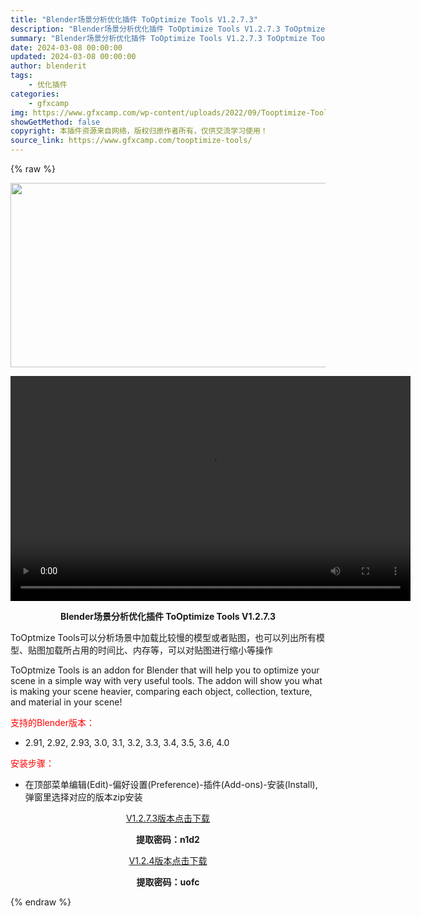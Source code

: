 ```yaml
---
title: "Blender场景分析优化插件 ToOptimize Tools V1.2.7.3"
description: "Blender场景分析优化插件 ToOptimize Tools V1.2.7.3 ToOptmize Tools可以分析场景中加载比较慢的模型或者贴图，也可以列出所有模型、贴图加载所占用的时间比、内..."
summary: "Blender场景分析优化插件 ToOptimize Tools V1.2.7.3 ToOptmize Tools可以分析场景中加载比较慢的模型或者贴图，也可以列出所有模型、贴图加载所占用的时间比、内..."
date: 2024-03-08 00:00:00
updated: 2024-03-08 00:00:00
author: blenderit
tags: 
    - 优化插件
categories:
    - gfxcamp
img: https://www.gfxcamp.com/wp-content/uploads/2022/09/Tooptimize-Tools.jpg
showGetMethod: false
copyright: 本插件资源来自网络，版权归原作者所有，仅供交流学习使用！
source_link: https://www.gfxcamp.com/tooptimize-tools/
---
```


{% raw %}
<div><p><img decoding="async" class="aligncenter size-full wp-image-106936" src="https://www.gfxcamp.com/wp-content/uploads/2022/09/Tooptimize-Tools.jpg" data-src="https://www.gfxcamp.com/wp-content/uploads/2022/09/Tooptimize-Tools.jpg" alt="" width="590" height="295" data-srcset="https://www.gfxcamp.com/wp-content/uploads/2022/09/Tooptimize-Tools.jpg 590w, https://www.gfxcamp.com/wp-content/uploads/2022/09/Tooptimize-Tools-150x75.jpg 150w" data-sizes="(max-width: 590px) 100vw, 590px"><br>
</p><center><div style="width: 640px;" class="wp-video"><!--[if lt IE 9]><script>document.createElement('video');</script><![endif]-->
<video class="wp-video-shortcode" id="video-106929-1" width="640" height="360" preload="true" controls="controls"><source type="video/mp4" src="https://cloud.video.taobao.com//play/u/80049544/p/2/e/6/t/1/376521356225.mp4?_=1"></source><a href="https://cloud.video.taobao.com//play/u/80049544/p/2/e/6/t/1/376521356225.mp4">https://cloud.video.taobao.com//play/u/80049544/p/2/e/6/t/1/376521356225.mp4</a></video></div></center><p style="text-align: center;"><strong>Blender场景分析优化插件 ToOptimize Tools V1.2.7.3</strong></p><p>ToOptmize Tools可以分析场景中加载比较慢的模型或者贴图，也可以列出所有模型、贴图加载所占用的时间比、内存等，可以对贴图进行缩小等操作</p><p>ToOptmize Tools is an addon for Blender that will help you to optimize your scene in a simple way with very useful tools. The addon will show you what is making your scene heavier, comparing each object, collection, texture, and material in your scene!</p><p style="text-align: left;"><span style="color: #ff0000;">支持的Blender版本：</span></p><ul>
<li style="text-align: left;">2.91, 2.92, 2.93, 3.0, 3.1, 3.2, 3.3, 3.4, 3.5, 3.6, 4.0</li>
</ul><p style="text-align: left;"><span style="color: #ff0000;">安装步骤：</span></p><ul>
<li>在顶部菜单编辑(Edit)-偏好设置(Preference)-插件(Add-ons)-安装(Install),弹窗里选择对应的版本zip安装</li>
</ul><p style="text-align: center;"><a class="maxbutton-3 maxbutton maxbutton-baidu" target="_blank" rel="noopener" href="https://pan.baidu.com/s/1eW7eTVM1VYVqyA627iY7Lw?pwd=n1d2"><span class="mb-text">V1.2.7.3版本点击下载</span></a></p><p style="text-align: center;"><strong>提取密码：n1d2</strong></p><p style="text-align: center;"><a class="maxbutton-3 maxbutton maxbutton-baidu" target="_blank" rel="noopener" href="https://pan.baidu.com/s/1NQGQbpsQfxpYEGLGheMIIw?pwd=uofc"><span class="mb-text">V1.2.4版本点击下载</span></a></p><p style="text-align: center;"><strong>提取密码：uofc</strong></p></div>
<div style="display: none">gfxcamp</div>
{% endraw %}